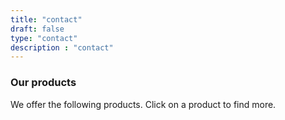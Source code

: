```yaml
---
title: "contact"
draft: false
type: "contact"
description : "contact"
---
```


### Our products

We offer the following products. Click on a product to find more.